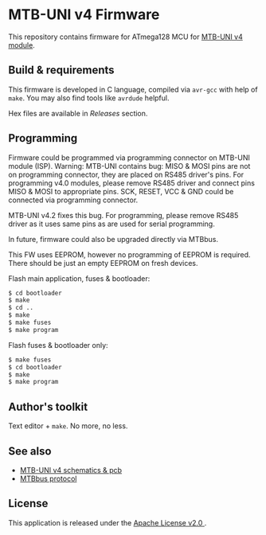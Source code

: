 # MTB-UNI v4 Firmware

This repository contains firmware for ATmega128 MCU for
[MTB-UNI v4 module](https://mtb.kmz-brno.cz/uni).

## Build & requirements

This firmware is developed in C language, compiled via `avr-gcc` with help
of `make`. You may also find tools like `avrdude` helpful.

Hex files are available in *Releases* section.

## Programming

Firmware could be programmed via programming connector on MTB-UNI module (ISP).
Warning: MTB-UNI contains bug: MISO & MOSI pins are not on programming connector,
they are placed on RS485 driver's pins. For programming v4.0 modules, please
remove RS485 driver and connect pins MISO & MOSI to appropriate pins. SCK,
RESET, VCC & GND could be connected via programming connector.

MTB-UNI v4.2 fixes this bug. For programming, please remove RS485 driver as it
uses same pins as are used for serial programming.

In future, firmware could also be upgraded directly via MTBbus.

This FW uses EEPROM, however no programming of EEPROM is required. There should
be just an empty EEPROM on fresh devices.

Flash main application, fuses & bootloader:

```bash
$ cd bootloader
$ make
$ cd ..
$ make
$ make fuses
$ make program
```

Flash fuses & bootloader only:

```bash
$ make fuses
$ cd bootloader
$ make
$ make program
```

## Author's toolkit

Text editor + `make`. No more, no less.

## See also

* [MTB-UNI v4 schematics & pcb](https://github.com/kmzbrnoI/mtb-uni-4-ele)
* [MTBbus protocol](https://github.com/kmzbrnoI/mtbbus-protocol)

## License

This application is released under the [Apache License v2.0
](https://www.apache.org/licenses/LICENSE-2.0).
